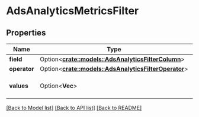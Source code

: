 # AdsAnalyticsMetricsFilter

## Properties

Name | Type | Description | Notes
------------ | ------------- | ------------- | -------------
**field** | Option<[**crate::models::AdsAnalyticsFilterColumn**](AdsAnalyticsFilterColumn.md)> |  | [optional]
**operator** | Option<[**crate::models::AdsAnalyticsFilterOperator**](AdsAnalyticsFilterOperator.md)> |  | [optional]
**values** | Option<**Vec<f32>**> | List of values for filtering | [optional]

[[Back to Model list]](../README.md#documentation-for-models) [[Back to API list]](../README.md#documentation-for-api-endpoints) [[Back to README]](../README.md)


